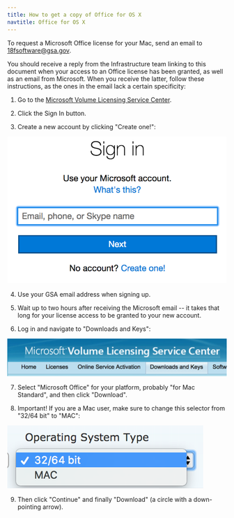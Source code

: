 ```yaml
---
title: How to get a copy of Office for OS X
navtitle: Office for OS X
---
```


To request a Microsoft Office license for your Mac, send an email to <18fsoftware@gsa.gov>.

You should receive a reply from the Infrastructure team linking to this document when your access to an Office license has been granted, as well as an email from Microsoft. When you receive the latter, follow these instructions, as the ones in the email lack a certain specificity:

1. Go to the [Microsoft Volume Licensing Service Center](https://www.microsoft.com/Licensing/servicecenter/).

2. Click the Sign In button.

3. Create a new account by clicking "Create one!":
<img src="/images/office/signin.png" class="office" alt="sign-in">

4. Use your GSA email address when signing up.

5. Wait up to two hours after receiving the Microsoft email -- it takes that long for your license access to be granted to your new account.

6. Log in and navigate to "Downloads and Keys":
<img src="/images/office/downloadsandkeys.png" class="office" alt="downloads and keys">

7. Select "Microsoft Office" for your platform, probably "for Mac Standard", and then click "Download".

8. Important! If you are a Mac user, make sure to change this selector from "32/64 bit" to "MAC":
<img src="/images/office/ostype.png" class="office" alt="os type">

9. Then click "Continue" and finally "Download" (a circle with a down-pointing arrow).
